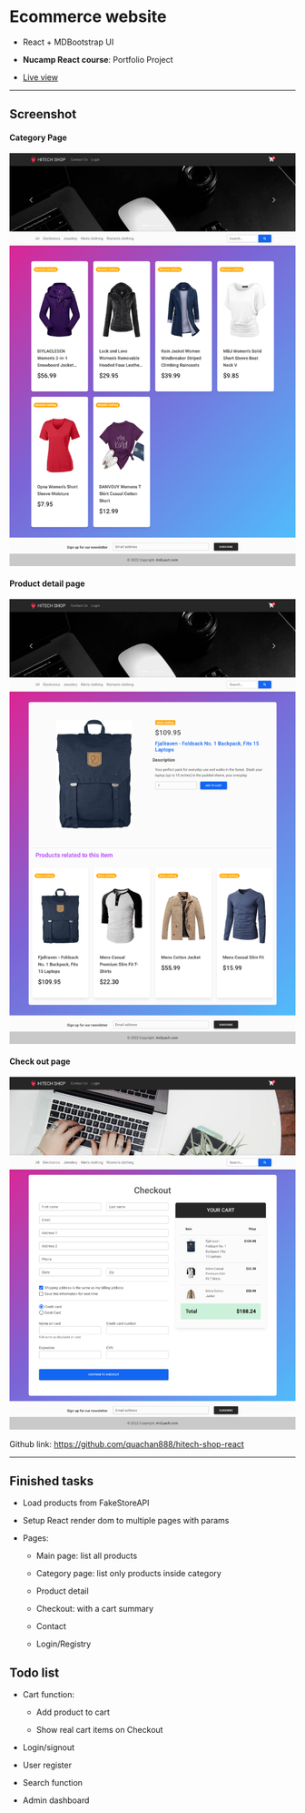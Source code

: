 # Ecommerce website

-   React + MDBootstrap UI

-   **Nucamp React course**: Portfolio Project

-   [Live view](https://quachan888.github.io/hitech-shop-react/)

---

## Screenshot

#### Category Page

![alt text](https://github.com/quachan888/hitech-shop-react/blob/main/screenshots/screenshot-cat.png?raw=true)

#### Product detail page

![alt text](https://github.com/quachan888/hitech-shop-react/blob/main/screenshots/screenshot-detail.png?raw=true)

#### Check out page

![alt text](https://github.com/quachan888/hitech-shop-react/blob/main/screenshots/screenshot-checkout.png?raw=true)

Github link: https://github.com/quachan888/hitech-shop-react

---

## Finished tasks

-   Load products from FakeStoreAPI

-   Setup React render dom to multiple pages with params

-   Pages:

    -   Main page: list all products

    -   Category page: list only products inside category

    -   Product detail

    -   Checkout: with a cart summary

    -   Contact

    -   Login/Registry

## Todo list

-   Cart function:

    -   Add product to cart

    -   Show real cart items on Checkout

-   Login/signout

-   User register

-   Search function

-   Admin dashboard
